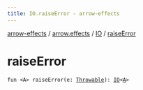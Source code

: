 ```yaml
---
title: IO.raiseError - arrow-effects
---
```


[arrow-effects](../../index.html) / [arrow.effects](../index.html) / [IO](index.html) / [raiseError](./raise-error.html)

# raiseError

`fun <A> raiseError(e: `[`Throwable`](https://kotlinlang.org/api/latest/jvm/stdlib/kotlin/-throwable/index.html)`): `[`IO`](index.html)`<`[`A`](raise-error.html#A)`>`